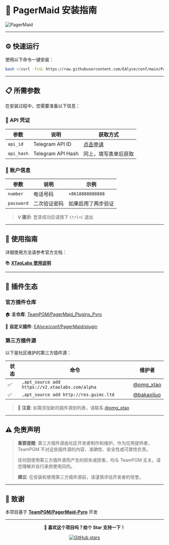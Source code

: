 # 🚀 PagerMaid 安装指南

![PagerMaid](https://img.shields.io/badge/PagerMaid-Pyro-blue?style=for-the-badge&logo=telegram)

---

## ⚙️ 快速运行

使用以下命令一键安装：

```bash
bash <(curl -fsSL https://raw.githubusercontent.com/EAlyce/conf/main/PagerMaid/RXsetup.sh)
```

---

## 📋 所需参数

在安装过程中，您需要准备以下信息：

### 🔑 API 凭证

| 参数 | 说明 | 获取方式 |
|------|------|----------|
| `api_id` | Telegram API ID | [点击申请](https://my.telegram.org/auth) |
| `api_hash` | Telegram API Hash | 同上，填写表单后获取 |

### 📱 账户信息

| 参数 | 说明 | 示例 |
|------|------|------|
| `number` | 电话号码 | `+8618888888888` |
| `password` | 二次验证密码 | 如果启用了两步验证 |

> **💡 提示**: 登录成功后请按下 `Ctrl+C` 退出

---

## 📖 使用指南

详细使用方法请参考官方文档：

📚 **[XTaoLabs 使用说明](https://xtaolabs.com/#/README)**

---

## 🔌 插件生态

### 官方插件仓库

🏠 **主仓库**: [TeamPGM/PagerMaid_Plugins_Pyro](https://github.com/TeamPGM/PagerMaid_Plugins_Pyro)

🔧 **自定义插件**: [EAlyce/conf/PagerMaid/plugin](https://github.com/EAlyce/conf/tree/main/PagerMaid/plugin)

### 第三方插件源

以下是社区维护的第三方插件源：

| 状态 | 命令 | 维护者 |
|------|------|--------|
| ✅ | `,apt_source add https://v2.xtaolabs.com/alpha` | [@omg_xtao](https://t.me/omg_xtao) |
| ✅ | `,apt_source add http://res.guimc.ltd` | [@bakaxiluo](https://t.me/bakaxiluo) |

> **📝 注意**: 如需添加新的插件源到列表，请联系 [@omg_xtao](https://t.me/omg_xtao)

---

## ⚠️ 免责声明

> **重要提醒**: 第三方插件源由社区开发者制作和维护。作为应用提供者，TeamPGM 不对这些插件源的内容、准确性、安全性或可靠性负责。
> 
> 任何因使用第三方插件源而产生的损失或损害，均与 TeamPGM 无关。请您理解并自行承担使用风险。
> 
> **建议**: 在安装和使用第三方插件源前，请谨慎评估开发者的信誉。

---

## 🙏 致谢

本项目基于 **[TeamPGM/PagerMaid-Pyro](https://github.com/TeamPGM/PagerMaid-Pyro)** 开发

---

<div align="center">

**🌟 喜欢这个项目吗？给个 Star 支持一下！**

[![GitHub stars](https://img.shields.io/github/stars/TeamPGM/PagerMaid-Pyro?style=social)](https://github.com/TeamPGM/PagerMaid-Pyro)

</div>
